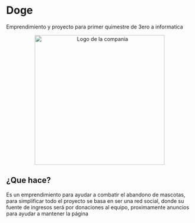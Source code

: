 # Doge
Emprendimiento y proyecto para primer quimestre de 3ero a informatica
<p align="center">
  <img src="https://scontent.fuio16-1.fna.fbcdn.net/v/t1.15752-9/267855182_272108551568166_412835789157060700_n.png?_nc_cat=106&ccb=1-5&_nc_sid=ae9488&_nc_ohc=8VMX8-qz904AX-_giUj&_nc_ht=scontent.fuio16-1.fna&oh=03_AVJETiFwQH77bXsX-COKqnv99kdAbNNhLkV3AfK9Qa1c8w&oe=61EE2281" width="350" title="Logo de la compania">
</p>
<h2>¿Que hace?</h2>

Es un emprendimiento para ayudar a combatir el abandono de mascotas, para simplificar todo el proyecto se basa en ser una red social, donde su fuente de ingresos será por donaciones al equipo, proximamente anuncios para ayudar a mantener la página

